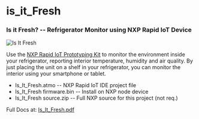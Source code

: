 # is_it_Fresh
### Is it Fresh? -- Refrigerator Monitor using NXP Rapid IoT Device

![Is It Fresh](/beafraid.jpg)

Use the [NXP Rapid IoT Prototyping Kit](https://www.nxp.com/support/developer-resources/rapid-prototyping/nxp-rapid-iot-prototyping-kit:IOT-PROTOTYPING) to monitor the environment inside your refrigerator, reporting interior temperature, humidity and air quality. By just placing the unit on a shelf in your refrigerator, you can monitor the interior using your smartphone or tablet. 

+ Is_It_Fresh.atmo -- NXP Rapid IoT IDE project file
+ Is_It_Fresh firmware.bin -- Install on NXP node device
+ Is_It_Fresh source.zip -- Full NXP source for this project (not req.)


Full Docs at:
[Is_It_Fresh.pdf](/Is_It_Fresh.pdf)

